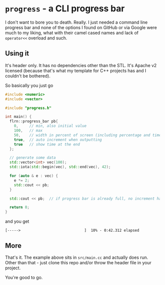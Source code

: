 # `progress` - a CLI progress bar

I don't want to bore you to death. Really. I just needed a command line
progress bar and none of the options I found on GitHub or via Google were much
to my liking, what with their camel cased names and lack of `operator<<`
overload and such.


## Using it
It's header only. It has no dependencies other than the STL. It's Apache v2
licensed (because that's what my template for C++ projects has and I couldn't
be bothered).

So basically you just go
```cpp
#include <numeric>
#include <vector>

#include "progress.h"

int main() {
  flrn::progress_bar pb{
    0,     // min, also initial value
    100,   // max
    50,    // width in percent of screen (including percentage and time)
    true,  // auto increment when outputting
    true   // show time at the end
  };

  // generate some data
  std::vector<int> vec(100);
  std::iota(std::begin(vec), std::end(vec), 42);

  for (auto & e : vec) {
    e *= 2;
    std::cout << pb;
  }

  std::cout << pb;  // if progress bar is already full, no increment happens

  return 0;
}
```

and you get
```shell
[----->                             ]  10% - 0:42.312 elapsed
```


## More
That's it. The example above sits in `src/main.cc` and actually does run. Other
than that - just clone this repo and/or throw the header file in your project.

You're good to go.

